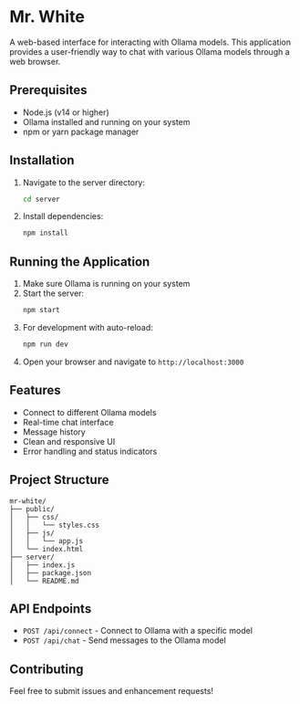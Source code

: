 # Mr. White

A web-based interface for interacting with Ollama models. This application provides a user-friendly way to chat with various Ollama models through a web browser.

## Prerequisites

- Node.js (v14 or higher)
- Ollama installed and running on your system
- npm or yarn package manager

## Installation

1. Navigate to the server directory:
   ```bash
   cd server
   ```
2. Install dependencies:
   ```bash
   npm install
   ```

## Running the Application

1. Make sure Ollama is running on your system
2. Start the server:
   ```bash
   npm start
   ```
3. For development with auto-reload:
   ```bash
   npm run dev
   ```
4. Open your browser and navigate to `http://localhost:3000`

## Features

- Connect to different Ollama models
- Real-time chat interface
- Message history
- Clean and responsive UI
- Error handling and status indicators

## Project Structure

```
mr-white/
├── public/
│   ├── css/
│   │   └── styles.css
│   ├── js/
│   │   └── app.js
│   └── index.html
├── server/
│   ├── index.js
│   ├── package.json
│   └── README.md
```

## API Endpoints

- `POST /api/connect` - Connect to Ollama with a specific model
- `POST /api/chat` - Send messages to the Ollama model

## Contributing

Feel free to submit issues and enhancement requests! 